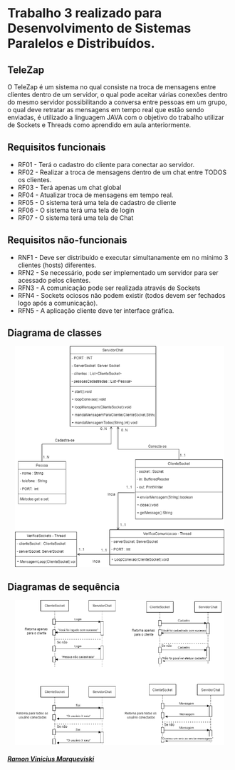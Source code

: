 # Trabalho 3 realizado para Desenvolvimento de Sistemas Paralelos e Distribuídos.
 ## TeleZap
 
O TeleZap é um sistema no qual consiste na troca de mensagens entre clientes dentro de um servidor, o qual pode aceitar várias conexões dentro do mesmo servidor possibilitando a conversa entre pessoas em um grupo, o qual deve retratar as mensagens em tempo real que estão sendo enviadas, é utilizado a linguagem JAVA com o objetivo do trabalho utilizar de Sockets e Threads como aprendido em aula anteriormente.
 
 ## Requisitos funcionais
 
 * RF01 - Terá o cadastro do cliente para conectar ao servidor.
 * RF02 - Realizar a troca de mensagens dentro de um chat entre TODOS os clientes.
 * RF03 - Terá apenas um chat global
 * RF04 - Atualizar troca de mensagens em tempo real.
 * RF05 - O sistema terá uma tela de cadastro de cliente
 * RF06 - O sistema terá uma tela de login
 * RF07 - O sistema terá uma tela de Chat
 
  ## Requisitos não-funcionais
  * RNF1 - Deve ser distribuído e executar simultanamente em no mínimo 3 clientes (hosts) diferentes.
  * RFN2 - Se necessário, pode ser implementado um servidor para ser acessado pelos clientes.
  * RFN3 - A comunicação pode ser realizada através de Sockets
  * RFN4 - Sockets ociosos não podem existir (todos devem ser fechados logo após a comunicação).
  * RFN5 -  A aplicação cliente deve ter interface gráfica.

 ## Diagrama de classes
 <p align = "center">
 <img width ="470" src = "src/main/java/Assets/DiagramasDeClasse.drawio.png">
 </p>
 
 ## Diagramas de sequência
  <p align = "center">
 <img width ="470" src = "src/main/java/Assets/DiagramasDeSequencia.drawio.png">
 </p>

 
 
 ##### <a href="https://www.linkedin.com/in/ramon-vinicius-marqueviski-a4ba801a1/">Ramon Vinicius Marqueviski</a>
 
